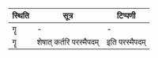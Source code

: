 | स्थिति | सूत्र | टिप्पणी |
| ----- | ------- | ------ |
| गॄ | - | - |
| गॄ | शेषात् कर्तरि परस्मैपदम् | इति परस्मैपदम् |
